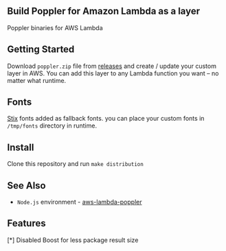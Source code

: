 ## Build Poppler for Amazon Lambda as a layer
Poppler binaries for AWS Lambda 

## Getting Started
Download `poppler.zip` file from [releases](https://github.com/germiBest/aws-lambda-poppler-layer/releases) and create / update your custom layer in AWS. You can add this layer to any Lambda function you want – no matter what runtime.

## Fonts
[Stix](https://github.com/stipub/stixfonts/tree/master/OTF) fonts added as fallback fonts. you can place your custom fonts in `/tmp/fonts` directory in runtime.

## Install
Clone this repository and run `make distribution`

## See Also
- `Node.js` environment - [aws-lambda-poppler](https://github.com/germiBest/aws-lambda-poppler)

## Features
[*] Disabled Boost for less package result size
